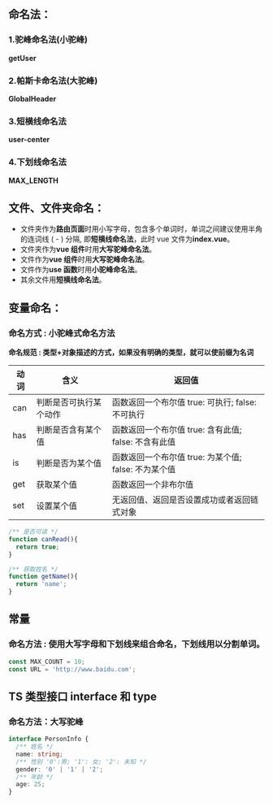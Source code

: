 ## 命名法：

### 1.驼峰命名法(小驼峰)

**getUser**

### 2.帕斯卡命名法(大驼峰)

**GlobalHeader**

### 3.短横线命名法

**user-center**

### 4.下划线命名法

**MAX_LENGTH**

## 文件、文件夹命名：

- 文件夹作为**路由页面**时用小写字母，包含多个单词时，单词之间建议使用半角的连词线 ( - ) 分隔, 即**短横线命名法**，此时 vue 文件为**index.vue**。
- 文件夹作为**vue 组件**时用**大写驼峰命名法**。
- 文件作为**vue 组件**时用**大写驼峰命名法**。
- 文件作为**use 函数**时用**小驼峰命名法**。
- 其余文件用**短横线命名法**。

## 变量命名：

### 命名方式 : 小驼峰式命名方法

**命名规范 : 类型+对象描述的方式，如果没有明确的类型，就可以使前缀为名词**

| 动词 | 含义                   | 返回值                                               |
| ---- | ---------------------- | ---------------------------------------------------- |
| can  | 判断是否可执行某个动作 | 函数返回一个布尔值 true: 可执行; false: 不可执行     |
| has  | 判断是否含有某个值     | 函数返回一个布尔值 true: 含有此值; false: 不含有此值 |
| is   | 判断是否为某个值       | 函数返回一个布尔值 true: 为某个值; false: 不为某个值 |
| get  | 获取某个值             | 函数返回一个非布尔值                                 |
| set  | 设置某个值             | 无返回值、返回是否设置成功或者返回链式对象           |

```javascript
/** 是否可读 */
function canRead(){
  return true;
}

/** 获取姓名 */
function getName(){
  return 'name';
}
```

## 常量

### 命名方法 : 使用大写字母和下划线来组合命名，下划线用以分割单词。

```javascript
const MAX_COUNT = 10;
const URL = 'http://www.baidu.com';
```

## TS 类型接口 interface 和 type

### 命名方法：大写驼峰

```typescript
interface PersonInfo {
  /** 姓名 */
  name: string;
  /** 性别 '0':男; '1': 女; '2': 未知 */
  gender: '0' | '1' | '2';
  /** 年龄 */
  age: 25;
}
```
